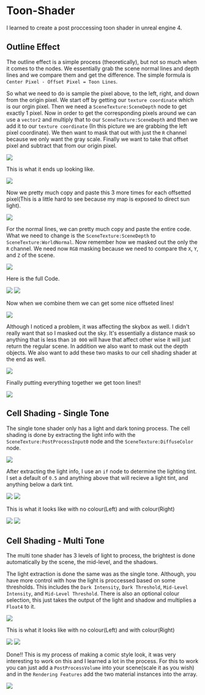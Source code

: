 # Toon-Shader

I learned to create a post proccessing toon shader in unreal engine 4.

## Outline Effect
The outline effect is a simple process (theoretically), but not so much when it comes to the nodes. We essentially grab the scene normal lines and depth lines and we compare them and get the difference. The simple formula is `Center Pixel - Offset Pixel = Toon Lines`.

So what we need to do is sample the pixel above, to the left, right, and down from the origin pixel. We start off by getting our `texture coordinate` which is our orgin pixel. Then we need a `SceneTexture:SceneDepth` node to get exactly 1 pixel. Now in order to get the corresponding pixels around we can use a `vector2` and multiply that to our `SceneTexture:SceneDepth` and then we add it to our `texture coordinate` (In this picture we are grabbing the left pixel coordinate). We then want to mask that out with just the `R` channel because we only want the gray scale. Finally we want to take that offset pixel and subtract that from our origin pixel.

![](https://user-images.githubusercontent.com/29154540/158484068-160c2b9b-b218-4cba-a052-d47f83aa1a51.png)

This is what it ends up looking like.

![](https://user-images.githubusercontent.com/29154540/158484413-f0aae679-a298-417f-a361-8e71cff3cbcc.png)

Now we pretty much copy and paste this 3 more times for each offsetted pixel(This is a little hard to see because my map is exposed to direct sun light).

![](https://user-images.githubusercontent.com/29154540/158485094-6d12bd5a-44dc-49f8-a9fc-ed7e012c0e83.png)

For the normal lines, we can pretty much copy and paste the entire code. What we need to change is the `SceneTexture:SceneDepth` to `SceneTexture:WorldNormal`. Now remember how we masked out the only the `R` channel. We need now `RGB` masking because we need to compare the `X`, `Y`, and `Z` of the scene.

![](https://user-images.githubusercontent.com/29154540/158485824-217eb431-62bd-451b-b075-425d53943750.png)

Here is the full Code.

![](https://user-images.githubusercontent.com/29154540/158482180-72adbd58-4d81-41fd-b0c4-0eeb4e0ad771.png)
![](https://user-images.githubusercontent.com/29154540/158482182-f410c96b-c106-4f6d-87ff-eabe5ebfd6e5.png)

Now when we combine them we can get some nice offseted lines!

![](https://user-images.githubusercontent.com/29154540/158486341-1b6b0907-931e-4ba0-aba3-0dab8bb52afe.png)

Although I noticed a problem, it was affecting the skybox as well. I didn't really want that so I masked out the sky. It's essentially a distance mask so anything that is less than `10 000` will have that affect other wise it will just return the regular scene. In addition we also want to mask out the depth objects. We also want to add these two masks to our cell shading shader at the end as well.

![](https://user-images.githubusercontent.com/29154540/158486473-c7b70d67-21cf-4028-bf66-7e8087a2eb02.png)

Finally putting everything together we get toon lines!!

![](https://user-images.githubusercontent.com/29154540/158486638-addff8a4-8e33-43d2-870e-89048ec55848.png)


## Cell Shading - Single Tone
The single tone shader only has a light and dark toning process. The cell shading is done by extracting the light info with the `SceneTexture:PostProcessInput0` node and the `SceneTexture:DiffuseColor` node. 

![](https://user-images.githubusercontent.com/29154540/158470259-5ec05161-d236-4242-b2c6-ec2e396f7a04.png)

After extracting the light info, I use an `if` node to determine the lighting tint. I set a default of `0.5` and anything above that will recieve a light tint, and anything below a dark tint.

![](https://user-images.githubusercontent.com/29154540/158472876-cc60a89d-e790-4b81-bf16-c75d37008719.png)
![](https://user-images.githubusercontent.com/29154540/158472906-7f588d3c-e91f-4df8-b88d-224587d031ed.png)

This is what it looks like with no colour(Left) and with colour(Right) 

![](https://user-images.githubusercontent.com/29154540/158482534-9ba4be75-7c54-499c-a246-c1233df2f840.png)
![](https://user-images.githubusercontent.com/29154540/158482438-e7a83e11-1947-4bb0-ba99-dd53941c3c6f.png)

## Cell Shading - Multi Tone
The multi tone shader has 3 levels of light to process, the brightest is done automatically by the scene, the mid-level, and the shadows.

The light extraction is done the same was as the single tone. Although, you have more control with how the light is proccessed based on some thresholds. This includes the `Dark Intensity`, `Dark Threshold`, `Mid-Level Intensity`, and `Mid-Level Threshold`. There is also an optional colour selection, this just takes the output of the light and shadow and multiplies a `Float4` to it.

![](https://user-images.githubusercontent.com/29154540/158480795-65e5e65d-6dd4-46ba-bbc4-20a611ca7366.png)

This is what it looks like with no colour(Left) and with colour(Right) 

![](https://user-images.githubusercontent.com/29154540/158481230-2c60bbdb-da87-4ed1-b849-3813ebbaff7b.png)
![](https://user-images.githubusercontent.com/29154540/158481405-5f223485-e0a3-4020-a325-4af1455df174.png)

Done!! This is my process of making a comic style look, it was very interesting to work on this and I learned a lot in the process. For this to work you can just add a `PostProcessVolume` into your scene(scale it as you wish) and in the `Rendering Features`  add the two material instances into the array.

![](https://user-images.githubusercontent.com/29154540/158486904-df47c9f6-dcd7-4416-bde9-ecd7c85c9947.png)
